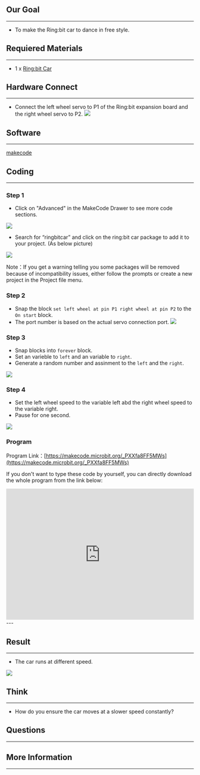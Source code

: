 ## Our Goal
---
- To make the Ring:bit car to dance in free style. 

## Requiered Materials
---
- 1 x [Ring:bit Car](https://www.elecfreaks.com/estore)

## Hardware Connect
---
- Connect the left wheel servo to P1 of the Ring:bit expansion board and the right wheel servo to P2.
![](https://i.imgur.com/jBVHea8.png)

## Software
---
[makecode](https://makecode.microbit.org/#)

## Coding
---
### Step 1
- Click on "Advanced" in the MakeCode Drawer to see more code sections.

![](https://i.imgur.com/2qCyzQ7.png)

- Search for “ringbitcar” and click on the ring:bit car package to add it to your project. (As below picture)

![](https://i.imgur.com/1Wq2Mov.jpg)

Note：If you get a warning telling you some packages will be removed because of incompatibility issues, either follow the prompts or create a new project in the Project file menu.


### Step 2

- Snap the block `set left wheel at pin P1 right wheel at pin P2` to the `On start` block. 
- The port number is based on the actual servo connection port.
![](https://i.imgur.com/igG5TVD.png)

### Step 3
- Snap blocks into `forever` block.
- Set an varieble to `left` and an variable to `right`.
- Generate a random number and assinment to the `left` and the `right`.

![](https://i.imgur.com/2PPYJ0T.png)

### Step 4

- Set the left wheel speed to the variable left abd the right wheel speed to the variable right.
- Pause for one second.

![](https://i.imgur.com/HSujBjF.png)


### Program

Program Link：[https://makecode.microbit.org/_PXXfa8FF5MWs](https://makecode.microbit.org/_PXXfa8FF5MWs)

If you don't want to type these code by yourself, you can directly download the whole program from the link below:

<div style="position:relative;height:0;padding-bottom:70%;overflow:hidden;"><iframe style="position:absolute;top:0;left:0;width:100%;height:100%;" src="https://makecode.microbit.org/#pub:_PXXfa8FF5MWs" frameborder="0" sandbox="allow-popups allow-forms allow-scripts allow-same-origin"></iframe></div>  
---


## Result
---
- The car runs at different speed.

![](https://i.imgur.com/j6kX56N.jpg)

## Think
---
- How do you ensure the car moves at a slower speed constantly?

## Questions
---


## More Information 
---

